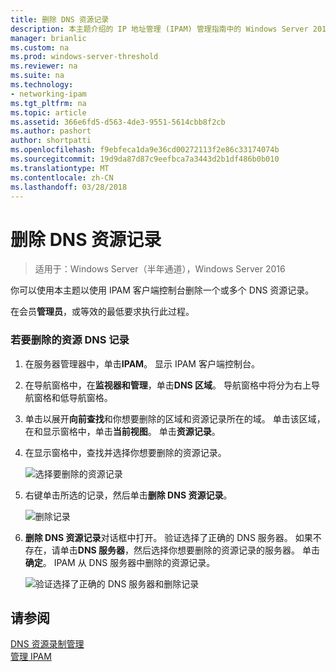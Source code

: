 ```yaml
---
title: 删除 DNS 资源记录
description: 本主题介绍的 IP 地址管理 (IPAM) 管理指南中的 Windows Server 2016 的一部分。
manager: brianlic
ms.custom: na
ms.prod: windows-server-threshold
ms.reviewer: na
ms.suite: na
ms.technology:
- networking-ipam
ms.tgt_pltfrm: na
ms.topic: article
ms.assetid: 366e6fd5-d563-4de3-9551-5614cbb8f2cb
ms.author: pashort
author: shortpatti
ms.openlocfilehash: f9ebfeca1da9e36cd00272113f2e86c33174074b
ms.sourcegitcommit: 19d9da87d87c9eefbca7a3443d2b1df486b0b010
ms.translationtype: MT
ms.contentlocale: zh-CN
ms.lasthandoff: 03/28/2018
---
```

# <a name="delete-dns-resource-records"></a>删除 DNS 资源记录

>适用于：Windows Server（半年通道），Windows Server 2016

你可以使用本主题以使用 IPAM 客户端控制台删除一个或多个 DNS 资源记录。  
  
在会员**管理员**，或等效的最低要求执行此过程。  
  
### <a name="to-delete-dns-resource-records"></a>若要删除的资源 DNS 记录  
  
1.  在服务器管理器中，单击**IPAM**。 显示 IPAM 客户端控制台。  
  
2.  在导航窗格中，在**监视器和管理**，单击**DNS 区域**。  导航窗格中将分为右上导航窗格和低导航窗格。  
  
3.  单击以展开**向前查找**和你想要删除的区域和资源记录所在的域。 单击该区域，在和显示窗格中，单击**当前视图**。 单击**资源记录**。  
  
4.  在显示窗格中，查找并选择你想要删除的资源记录。  
  
    ![选择要删除的资源记录](../../media/Delete-DNS-Resource-Records/ipam_DeleteRR_01.jpg)  
  
5.  右键单击所选的记录，然后单击**删除 DNS 资源记录**。  
  
    ![删除记录](../../media/Delete-DNS-Resource-Records/ipam_DeleteRR_02.jpg)  
  
6.  **删除 DNS 资源记录**对话框中打开。 验证选择了正确的 DNS 服务器。 如果不存在，请单击**DNS 服务器**，然后选择你想要删除的资源记录的服务器。 单击**确定**。 IPAM 从 DNS 服务器中删除的资源记录。  
  
    ![验证选择了正确的 DNS 服务器和删除记录](../../media/Delete-DNS-Resource-Records/ipam_DeleteRR_03.jpg)  
  
## <a name="see-also"></a>请参阅  
[DNS 资源录制管理](DNS-Resource-Record-Management.md)  
[管理 IPAM](Manage-IPAM.md)  
  


